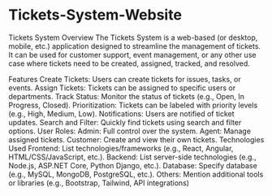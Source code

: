 # Tickets-System-Website

Tickets System
Overview
The Tickets System is a web-based (or desktop, mobile, etc.) application designed to streamline the management of tickets. It can be used for customer support, event management, or any other use case where tickets need to be created, assigned, tracked, and resolved.

Features
Create Tickets: Users can create tickets for issues, tasks, or events.
Assign Tickets: Tickets can be assigned to specific users or departments.
Track Status: Monitor the status of tickets (e.g., Open, In Progress, Closed).
Prioritization: Tickets can be labeled with priority levels (e.g., High, Medium, Low).
Notifications: Users are notified of ticket updates.
Search and Filter: Quickly find tickets using search and filter options.
User Roles:
Admin: Full control over the system.
Agent: Manage assigned tickets.
Customer: Create and view their own tickets.
Technologies Used
Frontend: List technologies/frameworks (e.g., React, Angular, HTML/CSS/JavaScript, etc.).
Backend: List server-side technologies (e.g., Node.js, ASP.NET Core, Python Django, etc.).
Database: Specify database (e.g., MySQL, MongoDB, PostgreSQL, etc.).
Others: Mention additional tools or libraries (e.g., Bootstrap, Tailwind, API integrations)
